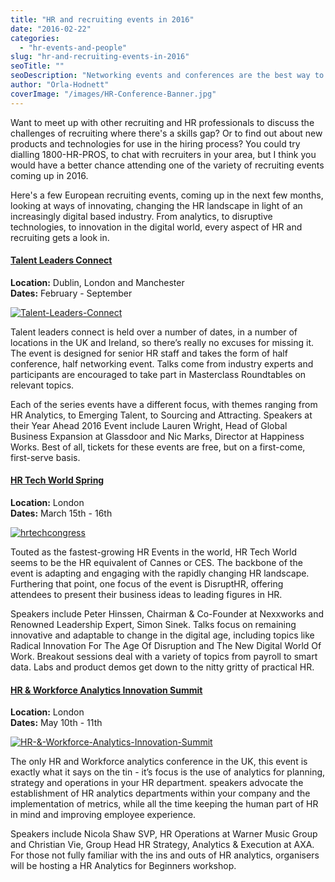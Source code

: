 ```yaml
---
title: "HR and recruiting events in 2016"
date: "2016-02-22"
categories:
  - "hr-events-and-people"
slug: "hr-and-recruiting-events-in-2016"
seoTitle: ""
seoDescription: "Networking events and conferences are the best way to keep up to date with the world of recruiting and HR. Here's a few of the best events 2016."
author: "Orla-Hodnett"
coverImage: "/images/HR-Conference-Banner.jpg"
---
```


Want to meet up with other recruiting and HR professionals to discuss the challenges of recruiting where there's a skills gap? Or to find out about new products and technologies for use in the hiring process? You could try dialling 1800-HR-PROS, to chat with recruiters in your area, but I think you would have a better chance attending one of the variety of recruiting events coming up in 2016.

Here's a few European recruiting events, coming up in the next few months, looking at ways of innovating, changing the HR landscape in light of an increasingly digital based industry. From analytics, to disruptive technologies, to innovation in the digital world, every aspect of HR and recruiting gets a look in.

#### [Talent Leaders Connect](http://talentleadersconnect.com/)

**Location:** Dublin, London and Manchester  
**Dates:** February - September

[![Talent-Leaders-Connect](/images/Talent-Leaders-Connect.jpg)](http://hirehive.io/wp-content/uploads/2016/02/Talent-Leaders-Connect.jpg)

Talent leaders connect is held over a number of dates, in a number of locations in the UK and Ireland, so there’s really no excuses for missing it. The event is designed for senior HR staff and takes the form of half conference, half networking event. Talks come from industry experts and participants are encouraged to take part in Masterclass Roundtables on relevant topics.

Each of the series events have a different focus, with themes ranging from HR Analytics, to Emerging Talent, to Sourcing and Attracting. Speakers at their Year Ahead 2016 Event include Lauren Wright, Head of Global Business Expansion at Glassdoor and Nic Marks, Director at Happiness Works. Best of all, tickets for these events are free, but on a first-come, first-serve basis.

#### [HR Tech World Spring](http://london.hrtechcongress.com/)

**Location:** London  
**Dates:** March 15th - 16th

[![hrtechcongress](/images/hrtechcongress.jpg)](http://hirehive.io/wp-content/uploads/2016/02/hrtechcongress.jpg)

Touted as the fastest-growing HR Events in the world, HR Tech World seems to be the HR equivalent of Cannes or CES. The backbone of the event is adapting and engaging with the rapidly changing HR landscape. Furthering that point, one focus of the event is DisruptHR, offering attendees to present their business ideas to leading figures in HR.

Speakers include Peter Hinssen, Chairman & Co-Founder at Nexxworks and Renowned Leadership Expert, Simon Sinek. Talks focus on remaining innovative and adaptable to change in the digital age, including topics like Radical Innovation For The Age Of Disruption and The New Digital World Of Work. Breakout sessions deal with a variety of topics from payroll to smart data. Labs and product demos get down to the nitty gritty of practical HR.

#### [HR & Workforce Analytics Innovation Summit](https://theinnovationenterprise.com/summits/hr-workforce-analytics-london-2016)

**Location:** London  
**Dates:** May 10th - 11th

[![HR-&-Workforce-Analytics-Innovation-Summit](/images/HR-Workforce-Analytics-Innovation-Summit.jpg)](http://hirehive.io/wp-content/uploads/2016/02/HR-Workforce-Analytics-Innovation-Summit.jpg)

The only HR and Workforce analytics conference in the UK, this event is exactly what it says on the tin - it’s focus is the use of analytics for planning, strategy and operations in your HR department. speakers advocate the establishment of HR analytics departments within your company and the implementation of metrics, while all the time keeping the human part of HR in mind and improving employee experience.

Speakers include Nicola Shaw SVP, HR Operations at Warner Music Group and Christian Vie, Group Head HR Strategy, Analytics & Execution at AXA. For those not fully familiar with the ins and outs of HR analytics, organisers will be hosting a HR Analytics for Beginners workshop.
